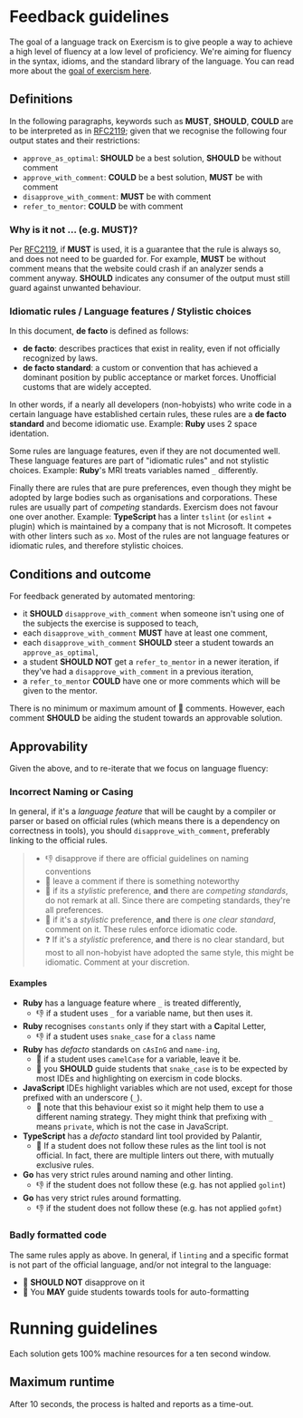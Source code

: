 # Feedback guidelines

The goal of a language track on Exercism is to give people a way to achieve a
high level of fluency at a low level of proficiency. We're aiming for fluency
in the syntax, idioms, and the standard library of the language. You can read
more about the [goal of exercism here](https://github.com/exercism/docs/blob/master/about/goal-of-exercism.md).

## Definitions

In the following paragraphs, keywords such as **MUST**, **SHOULD**, **COULD**
are to be interpreted as in [RFC2119](https://www.ietf.org/rfc/rfc2119.txt);
given that we recognise the following four output states and their restrictions:

- `approve_as_optimal`: **SHOULD** be a best solution, **SHOULD** be without
  comment
- `approve_with_comment`: **COULD** be a best solution, **MUST** be with comment
- `disapprove_with_comment`: **MUST** be with comment
- `refer_to_mentor`: **COULD** be with comment

### Why is it not ... (e.g. **MUST**)?

Per [RFC2119](https://www.ietf.org/rfc/rfc2119.txt), if **MUST** is used, it is
a guarantee that the rule is always so, and does not need to be guarded for. For
example, **MUST** be without comment means that the website could crash if an
analyzer sends a comment anyway. **SHOULD** indicates any consumer of the output
must still guard against unwanted behaviour.

### Idiomatic rules / Language features / Stylistic choices

In this document, **de facto** is defined as follows:

- **de facto**: describes practices that exist in reality, even if not
  officially recognized by laws.
- **de facto standard**: a custom or convention that has achieved a dominant
  position by public acceptance or market forces. Unofficial customs that are
  widely accepted.

In other words, if a nearly all developers (non-hobyists) who write code in a 
certain language have established certain rules, these rules are a **de facto 
standard** and become idiomatic use. Example: **Ruby** uses 2 space identation.

Some rules are language features, even if they are not documented well. These
language features are part of "idiomatic rules" and not stylistic choices.
Example: **Ruby**'s MRI treats variables named `_` differently.

Finally there are rules that are pure preferences, even though they might be
adopted by large bodies such as organisations and corporations. These rules
are usually part of _competing_ standards. Exercism does not favour one over
another. Example: **TypeScript** has a linter `tslint` (or `eslint` + plugin)
which is maintained by a company that is not Microsoft. It competes with other
linters such as `xo`. Most of the rules are not language features or idiomatic
rules, and therefore stylistic choices.

## Conditions and outcome

For feedback generated by automated mentoring:

- it **SHOULD** `disapprove_with_comment` when someone isn't using one of the
  subjects the exercise is supposed to teach,
- each `disapprove_with_comment` **MUST** have at least one comment,
- each `disapprove_with_comment` **SHOULD** steer a student towards an
  `approve_as_optimal`,
- a student **SHOULD NOT** get a `refer_to_mentor` in a newer iteration, if
  they've had a `disapprove_with_comment` in a previous iteration,
- a `refer_to_mentor` **COULD** have one or more comments which will be given to
  the mentor.

There is no minimum or maximum amount of :speech_balloon: comments. However,
each comment **SHOULD** be aiding the student towards an approvable solution.

## Approvability

Given the above, and to re-iterate that we focus on language fluency:

### Incorrect Naming or Casing

In general, if it's a _language feature_ that will be caught by a compiler or
parser or based on official rules (which means there is a dependency on
correctness in tools), you should `disapprove_with_comment`, preferably linking
to the official rules. 

> - :-1: disapprove if there are official guidelines on naming conventions
> - :speech_balloon: leave a comment if there is something noteworthy
> - :no_bell: if its a _stylistic_ preference, **and** there are _competing
>   standards_, do not remark at all. Since there are competing standards,
>   they're all preferences.
> - :speech_balloon: if it's a _stylistic_ preference, **and** there is _one
>   clear standard_, comment on it. These rules enforce idiomatic code.
> - :question: If it's a _stylistic_ preference, **and** there is no clear
>   standard, but most to all non-hobyist have adopted the same style, this
>   might be idiomatic. Comment at your discretion.

#### Examples

- **Ruby** has a language feature where `_` is treated differently,
  - :-1: if a student uses `_` for a variable name, but then uses it.
- **Ruby** recognises `constants` only if they start with a **C**apital Letter,
  - :-1: if a student uses `snake_case` for a `class` name
- **Ruby** has _defacto_ standards on `cAsInG` and `name-ing`,
  - :no_bell: if a student uses `camelCase` for a variable, leave it be.
  - :speech_balloon: you **SHOULD** guide students that `snake_case` is to be
    expected by most IDEs and highlighting on exercism in code blocks.
- **JavaScript** IDEs highlight variables which are not used, except for those
  prefixed with an underscore (`_`).
  - :speech_balloon: note that this behaviour exist so it might help them to use
    a different naming strategy. They might think that prefixing with `_` means 
    `private`, which is not the case in JavaScript.
- **TypeScript** has a _defacto_ standard lint tool provided by Palantir,
  - :no_bell: If a student does not follow these rules as the lint tool is not 
    official. In fact, there are multiple linters out there, with mutually
    exclusive rules.
- **Go** has very strict rules around naming and other linting.
  - :-1: if the student does not follow these (e.g. has not applied `golint`)
- **Go** has very strict rules around formatting.
  - :-1: if the student does not follow these (e.g. has not applied `gofmt`)

### Badly formatted code

The same rules apply as above. In general, if `linting` and a specific format is
not part of the official language, and/or not integral to the language:
- :no_bell: **SHOULD NOT** disapprove on it
- :speech_balloon: You **MAY** guide students towards tools for auto-formatting

# Running guidelines

Each solution gets 100% machine resources for a ten second window.

## Maximum runtime

After 10 seconds, the process is halted and reports as a time-out.
